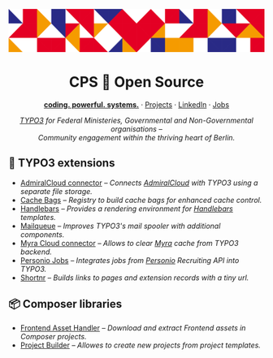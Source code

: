<div align="center">

[![coding. powerful. systems. CPS GmbH](img/header.png)][WEBSITE]

# CPS 🧡 Open Source

[**coding.&nbsp;powerful.&nbsp;systems.**][WEBSITE] &middot; [Projects][REPOS] &middot; [LinkedIn][LINKEDIN] &middot; [Jobs][JOBS]

_[TYPO3] for Federal Ministeries, Governmental and Non-Governmental organisations –\
Community engagement within the thriving heart of Berlin._

</div>

## 🎁 TYPO3 extensions

* [AdmiralCloud connector][ADMIRAL_CLOUD_CONNECTOR] _– Connects [AdmiralCloud][ADMIRAL_CLOUD] with TYPO3 using a separate file storage._
* [Cache Bags][CACHE_BAGS] _– Registry to build cache bags for enhanced cache control._
* [Handlebars][HANDLEBARS] _– Provides a rendering environment for [Handlebars][HANDLEBARS_JS] templates._
* [Mailqueue][MAILQUEUE] _– Improves TYPO3's mail spooler with additional components._
* [Myra Cloud connector][CPS_MYRA_CLOUD] _– Allows to clear [Myra][MYRA_CLOUD] cache from TYPO3 backend._
* [Personio Jobs][PERSONIO_JOBS] _– Integrates jobs from [Personio][PERSONIO] Recruiting API into TYPO3._
* [Shortnr][SHORTNR] _– Builds links to pages and extension records with a tiny url._

## 📦 Composer libraries

* [Frontend Asset Handler][FAH] _– Download and extract Frontend assets in Composer projects._
* [Project Builder][PROJECT_BUILDER] _– Allowes to create new projects from project templates._



[ADMIRAL_CLOUD]: https://www.admiralcloud.com/
[ADMIRAL_CLOUD_CONNECTOR]: https://github.com/CPS-IT/admiral-cloud-connector
[CACHE_BAGS]: https://github.com/CPS-IT/cache-bags
[CPS_MYRA_CLOUD]: https://github.com/CPS-IT/cps_myra_cloud
[FAH]: https://github.com/CPS-IT/frontend-asset-handler
[HANDLEBARS]: https://github.com/CPS-IT/handlebars
[HANDLEBARS_JS]: https://handlebarsjs.com/
[JOBS]: https://www.cps-it.de/karriere
[LINKEDIN]: https://linkedin.com/company/cps-it-gmbh
[MAILQUEUE]: https://github.com/CPS-IT/mailqueue
[MYRA_CLOUD]: https://www.myrasecurity.com/
[PERSONIO]: https://www.personio.com/
[PERSONIO_JOBS]: https://github.com/CPS-IT/personio-jobs
[PROJECT_BUILDER]: https://github.com/CPS-IT/project-builder
[REPOS]: https://github.com/orgs/CPS-IT/repositories?type=source&q=fork%3Afalse
[SHORTNR]: https://github.com/CPS-IT/cps_shortnr
[TYPO3]: https://typo3.org/
[WEBSITE]: https://www.cps-it.de/
